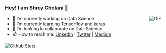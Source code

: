 ### Hey! I am Shrey Ghelani 👋
<img align="right" alt="GIF" src="https://media.giphy.com/media/836HiJc7pgzy8iNXCn/giphy.gif" />

- 🔭 I’m currently working on Data Science
- 🌱 I’m currently learning Tensorflow and keras
- 👯 I’m looking to collaborate on Data Science
- 📫 How to reach me: [LinkedIn](https://www.linkedin.com/in/shrey-ghelani) | [Twitter](https://twitter.com/GhelaniShrey) | [Medium](https://medium.com/@shrey.apple139)

![Github Stats](https://github-readme-stats.vercel.app/api?username=Shrey139&show_icons=true&hide_border=true)
